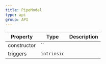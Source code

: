 ```yaml
---
title: PipeModel
type: api
group: API
---
```


Property | Type | Description 
---|---|---
constructor | `` |
triggers | `intrinsic` |
